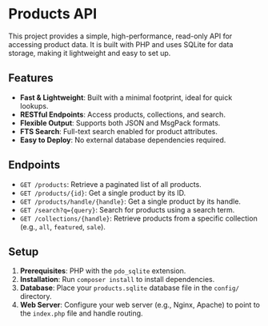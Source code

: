 # Products API

This project provides a simple, high-performance, read-only API for accessing product data. It is built with PHP and uses SQLite for data storage, making it lightweight and easy to set up.

## Features

- **Fast & Lightweight**: Built with a minimal footprint, ideal for quick lookups.
- **RESTful Endpoints**: Access products, collections, and search.
- **Flexible Output**: Supports both JSON and MsgPack formats.
- **FTS Search**: Full-text search enabled for product attributes.
- **Easy to Deploy**: No external database dependencies required.

## Endpoints

- `GET /products`: Retrieve a paginated list of all products.
- `GET /products/{id}`: Get a single product by its ID.
- `GET /products/handle/{handle}`: Get a single product by its handle.
- `GET /search?q={query}`: Search for products using a search term.
- `GET /collections/{handle}`: Retrieve products from a specific collection (e.g., `all`, `featured`, `sale`).

## Setup

1.  **Prerequisites**: PHP with the `pdo_sqlite` extension.
2.  **Installation**: Run `composer install` to install dependencies.
3.  **Database**: Place your `products.sqlite` database file in the `config/` directory.
4.  **Web Server**: Configure your web server (e.g., Nginx, Apache) to point to the `index.php` file and handle routing.
